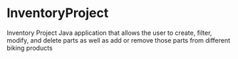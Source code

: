 # InventoryProject
Inventory Project
Java application that allows the user to create, filter, modify, and delete parts as well as add or remove those parts from different biking products 
